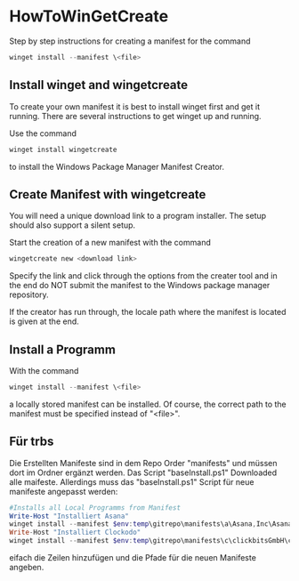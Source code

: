 # HowToWinGetCreate

Step by step instructions for creating a manifest for the command 
```powershell
winget install --manifest \<file>
```


## Install winget and wingetcreate

To create your own manifest it is best to install winget first and get it running.
There are several instructions to get winget up and running.

Use the command
```powershell
winget install wingetcreate
``` 
to install the Windows Package Manager Manifest Creator.


## Create Manifest with wingetcreate

You will need a unique download link to a program installer. The setup should also support a silent setup.

Start the creation of a new manifest with the command 
```powershell
wingetcreate new <download link>
``` 

Specify the link and click through the options from the creater tool and in the end do NOT submit the manifest to the Windows package manager repository. 

If the creator has run through, the locale path where the manifest is located is given at the end.

## Install a Programm 

With the command
```powershell
winget install --manifest \<file>
``` 
a locally stored manifest can be installed. Of course, the correct path to the manifest must be specified instead of "\<file>".

## Für trbs

Die Erstellten Manifeste sind in dem Repo Order "manifests" und müssen dort im Ordner ergänzt werden. Das Script "baseInstall.ps1" Downloaded alle maifeste.
Allerdings muss das "baseInstall.ps1" Script für neue manifeste angepasst werden:
```powershell
#Installs all Local Programms from Manifest 
Write-Host "Installiert Asana"
winget install --manifest $env:temp\gitrepo\manifests\a\Asana,Inc\AsanaforWindows\1.1.0
Write-Host "Installiert Clockodo"
winget install --manifest $env:temp\gitrepo\manifests\c\clickbitsGmbH\clockodo\6.0.10
``` 
eifach die Zeilen hinzufügen und die Pfade für die neuen Manifeste angeben.
